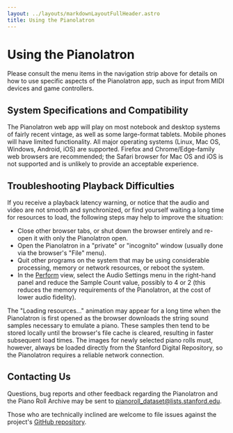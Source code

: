 ```yaml
---
layout: ../layouts/markdownLayoutFullHeader.astro
title: Using the Pianolatron
---
```


# Using the Pianolatron

Please consult the menu items in the navigation strip above for details on how to use specific aspects of the Pianolatron app, such as input from MIDI devices and game controllers.

## System Specifications and Compatibility

The Pianolatron web app will play on most notebook and desktop systems of fairly recent vintage, as well as some large-format tablets. Mobile phones will have limited functionality. All major operating systems (Linux, Mac OS, Windows, Android, iOS) are supported. Firefox and Chrome/Edge-family web browsers are recommended; the Safari browser for Mac OS and iOS is not supported and is unlikely to provide an acceptable experience.

## Troubleshooting Playback Difficulties

If you receive a playback latency warning, or notice that the audio and video are not smooth and synchronized, or find yourself waiting a long time for resources to load, the following steps may help to improve the situation:

- Close other browser tabs, or shut down the browser entirely and re-open it with only the Pianolatron open.
- Open the Pianolatron in a "private" or "incognito" window (usually done via the browser's "File" menu).
- Quit other programs on the system that may be using considerable processing, memory or network resources, or reboot the system.
- In the [Perform](/perform/) view, select the Audio Settings menu in the right-hand panel and reduce the Sample Count value, possibly to 4 or 2 (this reduces the memory requirements of the Pianolatron, at the cost of lower audio fidelity).

The "Loading resources..." animation may appear for a long time when the Pianolatron is first opened as the browser downloads the string sound samples necessary to emulate a piano. These samples then tend to be stored locally until the browser's file cache is cleared, resulting in faster subsequent load times. The images for newly selected piano rolls must, however, always be loaded directly from the Stanford Digital Repository, so the Pianolatron requires a reliable network connection.

## Contacting Us

Questions, bug reports and other feedback regarding the Pianolatron and the Piano Roll Archive may be sent to [pianoroll_dataset@lists.stanford.edu](mailto:pianoroll_dataset@lists.stanford.edu).

Those who are technically inclined are welcome to file issues against the project's [GitHub repository](https://github.com/sul-cidr/pianolatron).
